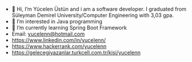 - 👋 Hi, I’m Yücelen Üstün and i am a software developer. I graduated from Süleyman Demirel University/Computer Engineering with 3,03 gpa.
- 👀 I’m interested in Java programming
- 🌱 I’m currently learning Spring Boot Framework
- Email: yucelenn@hotmail.com
- https://www.linkedin.com/in/yucelenn/
- https://www.hackerrank.com/yucelenn
- https://gelecegiyazanlar.turkcell.com.tr/kisi/yucelenn

<!---
yucelenn/yucelenn is a ✨ special ✨ repository because its `README.md` (this file) appears on your GitHub profile.
You can click the Preview link to take a look at your changes.
--->
